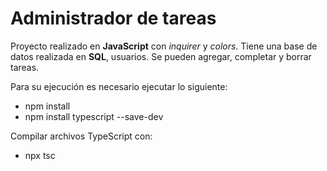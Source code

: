# Administrador de tareas
Proyecto realizado en **JavaScript** con *inquirer* y *colors*.
Tiene una base de datos realizada en **SQL**, usuarios. Se pueden agregar, completar y borrar tareas.

Para su ejecución es necesario ejecutar lo siguiente:
- npm install
- npm install typescript --save-dev

Compilar archivos TypeScript con: 
- npx tsc
